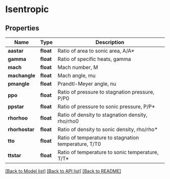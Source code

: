 # Isentropic

## Properties
Name | Type | Description 
------------ | ------------- | ------------- 
**aastar** | **float** | Ratio of area to sonic area, A/A* 
**gamma** | **float** | Ratio of specific heats, gamma 
**mach** | **float** | Mach number, M 
**machangle** | **float** | Mach angle, mu 
**pmangle** | **float** | Prandtl-Meyer angle, nu 
**ppo** | **float** | Ratio of pressure to stagnation pressure, P/P0 
**ppstar** | **float** | Ratio of pressure to sonic pressure, P/P* 
**rhorhoo** | **float** | Ratio of density to stagnation density, rho/rho0 
**rhorhostar** | **float** | Ratio of density to sonic density, rho/rho* 
**tto** | **float** | Ratio of temperature to stagnation temperature, T/T0 
**ttstar** | **float** | Ratio of temperature to sonic temperature, T/T* 

[[Back to Model list]](../README.md#documentation-for-models) [[Back to API list]](../README.md#documentation-for-api-endpoints) [[Back to README]](../README.md)


